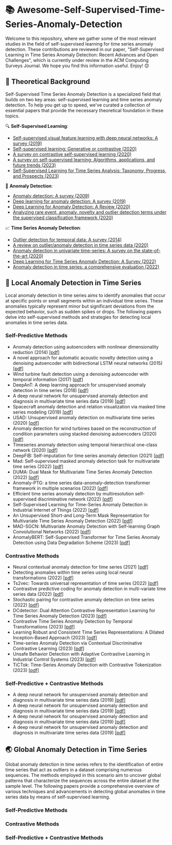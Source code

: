 # 📚 Awesome-Self-Supervised-Time-Series-Anomaly-Detection


Welcome to this repository, where we gather some of the most relevant studies in the field of self-supervised learning for time series anomaly detection. These contributions are reviewed in our paper, "Self-Supervised Learning in Time Series Anomaly Detection: Recent Advances and Open Challenges", which is currently under review in the ACM Computing Surveys Journal. We hope you find this information useful. Enjoy! 😊

## 📘 Theoretical Background

Self-Supervised Time Series Anomaly Detection is a specialized field that builds on two key areas: self-supervised learning and time series anomaly detection. To help you get up to speed, we've curated a collection of essential papers that provide the necessary theoretical foundation in these topics.

🔍 **Self-Supervised Learning**:


- [Self-supervised visual feature learning with deep neural networks: A survey (2019)](https://arxiv.org/pdf/1902.06162)
- [Self-supervised learning: Generative or contrastive (2020)](https://arxiv.org/pdf/2006.08218)
- [A survey on contrastive self-supervised learning (2020)](https://arxiv.org/pdf/2011.00362)
- [A survey on self-supervised learning: Algorithms, applications, and future trends (2023)](https://arxiv.org/pdf/2301.05712)
- [Self-Supervised Learning for Time Series Analysis: Taxonomy, Progress, and Prospects (2023)](https://arxiv.org/pdf/2306.10125)

🚨 **Anomaly Detection**: 

- [Anomaly detection: A survey (2009)](http://cucis.ece.northwestern.edu/projects/DMS/publications/AnomalyDetection.pdf)
- [Deep learning for anomaly detection: A survey (2019)](https://arxiv.org/pdf/1901.03407)
- [Deep Learning for Anomaly Detection: A Review (2020)](https://arxiv.org/pdf/2007.02500)
- [Analyzing rare event, anomaly, novelty and outlier detection terms under the supervised classification framework (2020)](https://bird.bcamath.org/bitstream/handle/20.500.11824/1011/AIR_Analyzing_plain.pdf;jsessionid=47DF8BA773E74D6981269A9792283F4E?sequence=1)

📈 **Time Series Anomaly Detection**:

- [Outlier detection for temporal data: A survey (2014)](https://www.microsoft.com/en-us/research/wp-content/uploads/2014/01/gupta14_tkde.pdf)
- [A review on outlier/anomaly detection in time series data (2020)](https://arxiv.org/pdf/2002.04236)
- [Anomaly detection in univariate time-series: A survey on the state-of-the-art (2020)](https://arxiv.org/pdf/2004.00433)
- [Deep Learning for Time Series Anomaly Detection: A Survey (2022)](https://arxiv.org/pdf/2211.05244)
- [Anomaly detection in time series: a comprehensive evaluation (2022)](https://www.vldb.org/pvldb/vol15/p1779-wenig.pdf)


## 📍 Local Anomaly Detection in Time Series

Local anomaly detection in time series aims to identify anomalies that occur at specific points or small segments within an individual time series. These anomalies typically represent minor but significant deviations from the expected behavior, such as sudden spikes or drops. The following papers delve into self-supervised methods and strategies for detecting local anomalies in time series data.

### Self-Predictive Methods

- Anomaly detection using autoencoders with nonlinear dimensionality reduction (2014)  [[pdf]](https://dl.acm.org/doi/10.1145/2689746.2689747)
- A novel approach for automatic acoustic novelty detection using a denoising autoencoder with bidirectional LSTM neural networks (2015) [[pdf]](https://ieeexplore.ieee.org/document/7178320)
- Wind turbine fault detection using a denoising autoencoder with temporal information (2017) [[pdf]](https://ieeexplore.ieee.org/abstract/document/8059861)
- DeepAnT: A deep learning approach for unsupervised anomaly detection in time series (2018) [[pdf]](https://ieeexplore.ieee.org/document/8581424)
- A deep neural network for unsupervised anomaly detection and diagnosis in multivariate time series data (2019) [[pdf]](https://arxiv.org/abs/1811.08055)
- Spacecraft anomaly detection and relation visualization via masked time series modeling (2019) [[pdf]](https://ieeexplore.ieee.org/document/8943031)
- USAD: Unsupervised anomaly detection on multivariate time series (2020) [[pdf]](https://dl.acm.org/doi/10.1145/3394486.3403392)
- Anomaly detection for wind turbines based on the reconstruction of condition parameters using stacked denoising autoencoders (2020) [[pdf]](https://www.sciencedirect.com/science/article/pii/S0960148119313710)
- Timeseries anomaly detection using temporal hierarchical one-class network (2020) [[pdf]](https://proceedings.neurips.cc/paper/2020/file/97e401a02082021fd24957f852e0e475-Paper.pdf)
- DeepFIB: Self-imputation for time series anomaly detection (2021) [[pdf]](https://arxiv.org/abs/2112.06247)
- Mad: Self-supervised masked anomaly detection task for multivariate time series (2022) [[pdf]](https://arxiv.org/abs/2205.02100)
- DUMA: Dual Mask for Multivariate Time Series Anomaly Detection (2022) [[pdf]](https://ieeexplore.ieee.org/document/9969633)
- Anomaly-PTG: a time series data-anomaly-detection transformer framework in multiple scenarios (2022) [[pdf]](https://www.mdpi.com/2079-9292/11/23/3955)
- Efficient time series anomaly detection by multiresolution self-supervised discriminative network (2022) [[pdf]](https://www.sciencedirect.com/science/article/pii/S0925231222003435)
- Self-Supervised Learning for Time-Series Anomaly Detection in Industrial Internet of Things (2022) [[pdf]](https://www.mdpi.com/2079-9292/11/14/2146)
- An Unsupervised Short-and Long-Term Mask Representation for Multivariate Time Series Anomaly Detection (2022) [[pdf]](https://arxiv.org/abs/2208.09240)
- MAD-SGCN: Multivariate Anomaly Detection with Self-learning Graph Convolutional Networks (2022) [[pdf]](https://ieeexplore.ieee.org/document/9835470)
- AnomalyBERT: Self-Supervised Transformer for Time Series Anomaly Detection using Data Degradation Scheme (2023) [[pdf]](https://arxiv.org/abs/2305.04468)

### Contrastive Methods

- Neural contextual anomaly detection for time series (2021) [[pdf]](https://arxiv.org/abs/2107.07702)
- Detecting anomalies within time series using local neural transformations (2022) [[pdf]](https://arxiv.org/abs/2202.03944)
- Ts2vec: Towards universal representation of time series (2022) [[pdf]](https://arxiv.org/abs/2106.10466)
- Contrastive predictive coding for anomaly detection in multi-variate time series data (2022) [[pdf]](https://arxiv.org/abs/2202.03639)
- Stochastic pairing for contrastive anomaly detection on time series (2022) [[pdf]](https://ieeexplore.ieee.org/document/7178320)
- DCdetector: Dual Attention Contrastive Representation Learning for Time Series Anomaly Detection (2023) [[pdf]](https://arxiv.org/abs/2306.10347)
- Contrastive Time Series Anomaly Detection by Temporal Transformations (2023) [[pdf]](https://ieeexplore.ieee.org/document/10191358)
- Learning Robust and Consistent Time Series Representations: A Dilated Inception-Based Approach (2023) [[pdf]](https://arxiv.org/abs/2306.06579)
- Time-series Anomaly Detection via Contextual Discriminative Contrastive Learning (2023) [[pdf]](https://arxiv.org/pdf/2304.07898)
- Unsafe Behavior Detection with Adaptive Contrastive Learning in Industrial Control Systems (2023) [[pdf]](https://ieeexplore.ieee.org/document/10190657)
- TiCTok: Time-Series Anomaly Detection with Contrastive Tokenization (2023) [[pdf]](https://www.researchgate.net/publication/372871589_TiCTok_Time-Series_Anomaly_Detection_with_Contrastive_Tokenization)

### Self-Predictive + Contrastive Methods

- A deep neural network for unsupervised anomaly detection and diagnosis in multivariate time series data (2019) [[pdf]](https://arxiv.org/abs/1811.08055)
- A deep neural network for unsupervised anomaly detection and diagnosis in multivariate time series data (2019) [[pdf]](https://arxiv.org/abs/1811.08055)
- A deep neural network for unsupervised anomaly detection and diagnosis in multivariate time series data (2019) [[pdf]](https://arxiv.org/abs/1811.08055)
- A deep neural network for unsupervised anomaly detection and diagnosis in multivariate time series data (2019) [[pdf]](https://arxiv.org/abs/1811.08055)

## 🌏 Global Anomaly Detection in Time Series

Global anomaly detection in time series refers to the identification of entire time series that act as outliers in a dataset comprising numerous sequences. The methods employed in this scenario aim to uncover global patterns that characterize the sequences across the entire dataset at the sample level. The following papers provide a comprehensive overview of various techniques and advancements in detecting global anomalies in time series data by means of self-supervised learning.

### Self-Predictive Methods


### Contrastive Methods


### Self-Predictive + Contrastive Methods






